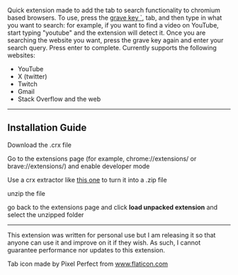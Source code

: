 Quick extension made to add the tab to search functionality to chromium based browsers. To use, press the [grave key `](https://www.techspot.com/trivia/13-where-gravetilde-key-standard-usuk-qwerty-keyboard/), tab, and then type in what you want to search: for example, if you want to find a video on YouTube, start typing "youtube" and the extension will detect it. Once you are searching the website you want, press the grave key again and enter your search query. Press enter to complete. Currently supports the following websites:
- YouTube
- X (twitter)
- Twitch
- Gmail
- Stack Overflow
and the web
---
Installation Guide
---

Download the .crx file

Go to the extensions page (for example, chrome://extensions/ or brave://extensions/) and enable developer mode

Use a crx extractor like [this one](https://crxextractor.com/) to turn it into a .zip file

unzip the file

go back to the extensions page and click **load unpacked extension** and select the unzipped folder

---

This extension was written for personal use but I am releasing it so that anyone can use it and improve on it if they wish. As such, I cannot guarantee performance nor updates to this extension.

Tab icon made by Pixel Perfect from www.flaticon.com
